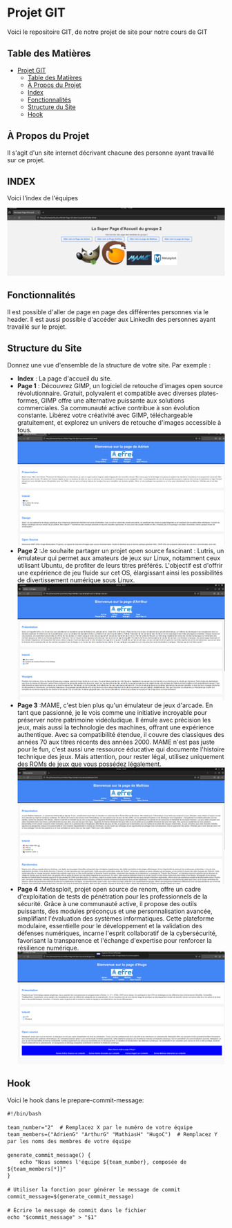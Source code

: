 
# Projet GIT
Voici le repositoire GIT, de notre projet de site pour notre cours de GIT



## Table des Matières

- [Projet GIT](#projet-git)
  - [Table des Matières](#table-des-matières)
  - [À Propos du Projet](#à-propos-du-projet)
  - [Index](#index)
  - [Fonctionnalités](#fonctionnalités)
  - [Structure du Site](#structure-du-site)
  - [Hook](#hook)

## À Propos du Projet

Il s'agit d'un site internet décrivant chacune des personne ayant travaillé sur ce projet.

## INDEX

Voici l'index de l'équipes

![screenshot](image/index.png)

## Fonctionnalités

Il est possible d'aller de page en page des différentes personnes via le header. Il est aussi possible d'accéder aux LinkedIn des personnes ayant travaillé sur le projet.

## Structure du Site

Donnez une vue d'ensemble de la structure de votre site. Par exemple :

- **Index** : La page d'accueil du site.
- **Page 1** :
Découvrez GIMP, un logiciel de retouche d'images open source révolutionnaire. Gratuit, polyvalent et compatible avec diverses plates-formes, GIMP offre une alternative puissante aux solutions commerciales. Sa communauté active contribue à son évolution constante. Libérez votre créativité avec GIMP, téléchargeable gratuitement, et explorez un univers de retouche d'images accessible à tous. 
   ![screenshot](image/adrien.png)
- **Page 2** :Je souhaite partager un projet open source fascinant : Lutris, un émulateur qui permet aux amateurs de jeux sur Linux, notamment ceux utilisant Ubuntu, de profiter de leurs titres préférés. L'objectif est d'offrir une expérience de jeu fluide sur cet OS, élargissant ainsi les possibilités de divertissement numérique sous Linux.
  ![screenshot](image/arthur.png)
- **Page 3** :MAME, c'est bien plus qu'un émulateur de jeux d'arcade. En tant que passionné, je le vois comme une initiative incroyable pour préserver notre patrimoine vidéoludique. Il émule avec précision les jeux, mais aussi la technologie des machines, offrant une expérience authentique. Avec sa compatibilité étendue, il couvre des classiques des années 70 aux titres récents des années 2000. MAME n'est pas juste pour le fun, c'est aussi une ressource éducative qui documente l'histoire technique des jeux. Mais attention, pour rester légal, utilisez uniquement des ROMs de jeux que vous possédez légalement.
  ![screenshot](image/mathias.png)
- **Page 4** :Metasploit, projet open source de renom, offre un cadre d'exploitation de tests de pénétration pour les professionnels de la sécurité. Grâce à une communauté active, il propose des outils puissants, des modules préconçus et une personnalisation avancée, simplifiant l'évaluation des systèmes informatiques. Cette plateforme modulaire, essentielle pour le développement et la validation des défenses numériques, incarne l'esprit collaboratif de la cybersécurité, favorisant la transparence et l'échange d'expertise pour renforcer la résilience numérique.
  ![screenshot](image/hugo.png)



## Hook

Voici le hook dans le prepare-commit-message:
```
#!/bin/bash

team_number="2"  # Remplacez X par le numéro de votre équipe
team_members=("AdrienG" "ArthurG" "MathiasH" "HugoC")  # Remplacez Y par les noms des membres de votre équipe

generate_commit_message() {
    echo "Nous sommes l'équipe ${team_number}, composée de ${team_members[*]}"
}

# Utiliser la fonction pour générer le message de commit
commit_message=$(generate_commit_message)

# Écrire le message de commit dans le fichier
echo "$commit_message" > "$1"
```
